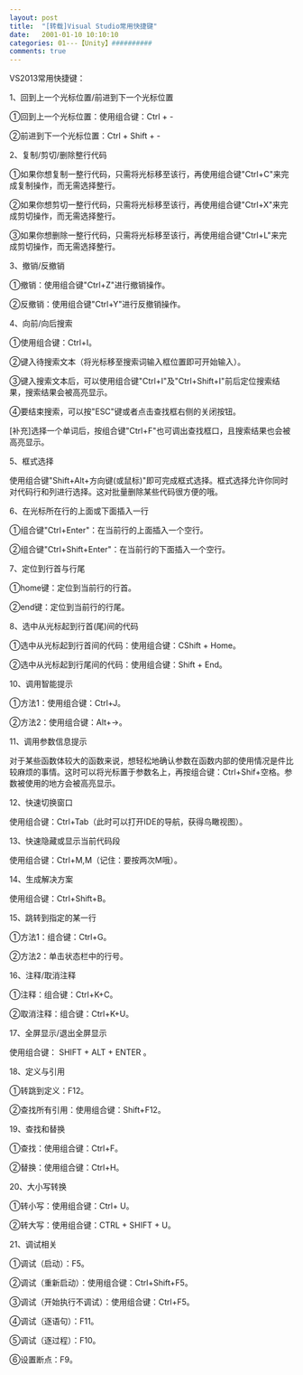 ```yaml
---
layout: post
title:  "[转载]Visual Studio常用快捷键"
date:   2001-01-10 10:10:10
categories: 01---【Unity】##########
comments: true
---
```


VS2013常用快捷键：

1、回到上一个光标位置/前进到下一个光标位置

①回到上一个光标位置：使用组合键：Ctrl + -

②前进到下一个光标位置：Ctrl + Shift + -
 
2、复制/剪切/删除整行代码

①如果你想复制一整行代码，只需将光标移至该行，再使用组合键"Ctrl+C"来完成复制操作，而无需选择整行。

②如果你想剪切一整行代码，只需将光标移至该行，再使用组合键"Ctrl+X"来完成剪切操作，而无需选择整行。

③如果你想删除一整行代码，只需将光标移至该行，再使用组合键"Ctrl+L"来完成剪切操作，而无需选择整行。

3、撤销/反撤销

①撤销：使用组合键"Ctrl+Z"进行撤销操作。

②反撤销：使用组合键"Ctrl+Y"进行反撤销操作。

4、向前/向后搜索

①使用组合键：Ctrl+I。

②键入待搜索文本（将光标移至搜索词输入框位置即可开始输入）。

③键入搜索文本后，可以使用组合键"Ctrl+I"及"Ctrl+Shift+I"前后定位搜索结果，搜索结果会被高亮显示。

④要结束搜索，可以按"ESC"键或者点击查找框右侧的关闭按钮。

[补充]选择一个单词后，按组合键"Ctrl+F"也可调出查找框口，且搜索结果也会被高亮显示。

5、框式选择

使用组合键"Shift+Alt+方向键(或鼠标)"即可完成框式选择。框式选择允许你同时对代码行和列进行选择。这对批量删除某些代码很方便的哦。

6、在光标所在行的上面或下面插入一行

①组合键"Ctrl+Enter"：在当前行的上面插入一个空行。

②组合键"Ctrl+Shift+Enter"：在当前行的下面插入一个空行。

7、定位到行首与行尾

①home键：定位到当前行的行首。

②end键：定位到当前行的行尾。

8、选中从光标起到行首(尾)间的代码

①选中从光标起到行首间的代码：使用组合键：CShift + Home。

②选中从光标起到行尾间的代码：使用组合键：Shift + End。

10、调用智能提示

①方法1：使用组合键：Ctrl+J。

②方法2：使用组合键：Alt+→。

11、调用参数信息提示

对于某些函数体较大的函数来说，想轻松地确认参数在函数内部的使用情况是件比较麻烦的事情。这时可以将光标置于参数名上，再按组合键：Ctrl+Shif+空格。参数被使用的地方会被高亮显示。

12、快速切换窗口

使用组合键：Ctrl+Tab（此时可以打开IDE的导航，获得鸟瞰视图）。

13、快速隐藏或显示当前代码段  

使用组合键：Ctrl+M,M（记住：要按两次M哦）。

14、生成解决方案

使用组合键：Ctrl+Shift+B。

15、跳转到指定的某一行

①方法1：组合键：Ctrl+G。

②方法2：单击状态栏中的行号。

16、注释/取消注释

①注释：组合键：Ctrl+K+C。

②取消注释：组合键：Ctrl+K+U。

17、全屏显示/退出全屏显示

使用组合键： SHIFT + ALT + ENTER 。

18、定义与引用

①转跳到定义：F12。

②查找所有引用：使用组合键：Shift+F12。

19、查找和替换

①查找：使用组合键：Ctrl+F。

②替换：使用组合键：Ctrl+H。

20、大小写转换

①转小写：使用组合键：Ctrl+ U。

②转大写：使用组合键：CTRL + SHIFT + U。

21、调试相关

①调试（启动）：F5。

②调试（重新启动）：使用组合键：Ctrl+Shift+F5。

③调试（开始执行不调试）：使用组合键：Ctrl+F5。

④调试（逐语句）：F11。

⑤调试（逐过程）：F10。

⑥设置断点：F9。
